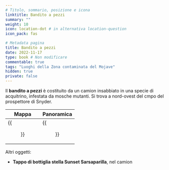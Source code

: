 ```yaml
---
# Titolo, sommario, posizione e icona
linktitle: Bandito a pezzi
summary: ""
weight: 10
icon: location-dot # in alternativa location-question
icon_pack: fas

# Metadata pagina
title: Bandito a pezzi
date: 2022-11-17
type: book # Non modificare
commentable: true
tags: "Luoghi della Zona contaminata del Mojave"
hidden: true
private: false
---
```


<div class="fnv">


Il **bandito a pezzi** è costituito da un camion insabbiato in una specie di acquitrino, infestata da mosche mutanti. Si trova a nord-ovest del cmpo del prospettore di Snyder.

| Mappa                            | Panoramica                   |
| -------------------------------- | ---------------------------- |
| {{<figure src="fnv/Wrecked_Highwayman_loc.webp">}} | {{<figure src="fnv/Wrecked_Highwayman.webp">}} |

Altri oggetti:
- **Tappo di bottiglia stella Sunset Sarsaparilla**, nel camion

</div>

